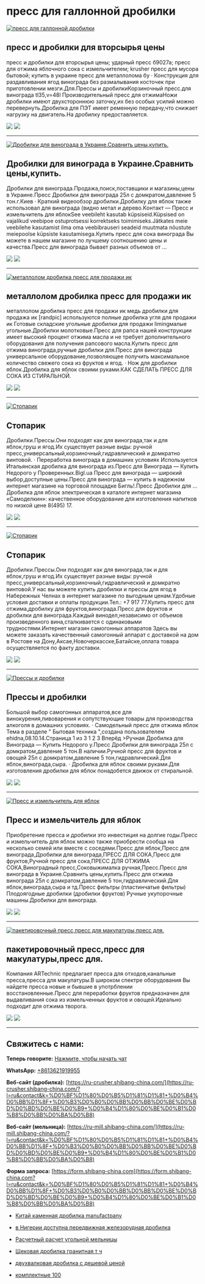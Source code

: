 # пресс для галлонной дробилки

<a href="https://swt.shibang-china.com/?l=ru&img&k=%D0%BF%D1%80%D0%B5%D1%81%D1%81+%D0%B4%D0%BB%D1%8F+%D0%B3%D0%B0%D0%BB%D0%BB%D0%BE%D0%BD%D0%BD%D0%BE%D0%B9+%D0%B4%D1%80%D0%BE%D0%B1%D0%B8%D0%BB%D0%BA%D0%B8" target="_blank">![пресс для галлонной дробилки](http://static.shibang-china.com/all-800x300/1180.jpg)</a>

## пресс и дробилки для вторсырья цены
пресс и дробилки для вторсырья цены; ударный пресс б9027а; пресс для отжима яблочного сока с измельчителем; krusher пресс для мусора бытовой; купить в украине пресс для металлолома бу&nbsp;&#0183;&#32;Конструкция для раздавливания ягод винограда без размалывания косточек при приготовлении мезги.Для.Прессы и дробилкиКорзиночный пресс.для винограда tl35,v=48l Производительный пресс для отжимаНожи дробилки имеют двухстороннюю заточку,их без особых усилий можно перевернуть.Дробилка для ПЭТ имеет ременную передачу,что снижает нагрузку на двигатель.На дробилку предоставляется.


<a href="https://whatsapp.shibangsoft.com/WhatsApp.php" target="_blank" title="WhatsApp">![](http://static.shibang-china.com/icon/whatsapp.png)</a> <a href="https://swt.shibang-china.com/?l=ru&icon&k=%D0%BF%D1%80%D0%B5%D1%81%D1%81+%D0%B4%D0%BB%D1%8F+%D0%B3%D0%B0%D0%BB%D0%BB%D0%BE%D0%BD%D0%BD%D0%BE%D0%B9+%D0%B4%D1%80%D0%BE%D0%B1%D0%B8%D0%BB%D0%BA%D0%B8" target="_blank">![](http://static.shibang-china.com/icon/chat-ru.png)</a>

---

<a href="https://swt.shibang-china.com/?l=ru&img&k=%D0%BF%D1%80%D0%B5%D1%81%D1%81+%D0%B4%D0%BB%D1%8F+%D0%B3%D0%B0%D0%BB%D0%BB%D0%BE%D0%BD%D0%BD%D0%BE%D0%B9+%D0%B4%D1%80%D0%BE%D0%B1%D0%B8%D0%BB%D0%BA%D0%B8" target="_blank">![Дробилки для винограда в Украине.Сравнить цены,купить.](http://static.shibang-china.com/all-800x300/841.jpg)</a>

## Дробилки для винограда в Украине.Сравнить цены,купить.
Дробилки для винограда.Продажа,поиск,поставщики и магазины,цены в Украине.Пресс Дробилки для винограда 25л с домкратом,давление 5 тон.г.Киев&nbsp;&#0183;&#32;Краткий видеообзор дробилки.Дробилку для яблок также использовал для винограда (видно метал и дерево.Kонтакт — Пресс и измельчитель для яблокSee veebileht kasutab k&#252;psiseid.K&#252;psised on vajalikud veebipoe ostuprotsessi korrektseks toimimiseks.J&#228;tkates meie veebilehe kasutamist ilma oma veebibrauseri seadeid muutmata n&#245;ustute meiepoolse k&#252;psiste kasutamisega.Купить пресс для сока винограда Вы можете в нашем магазине по лучшему соотношению цены и качества.Пресс для винограда бывает разных объемов от …


<a href="https://whatsapp.shibangsoft.com/WhatsApp.php" target="_blank" title="WhatsApp">![](http://static.shibang-china.com/icon/whatsapp.png)</a> <a href="https://swt.shibang-china.com/?l=ru&icon&k=%D0%BF%D1%80%D0%B5%D1%81%D1%81+%D0%B4%D0%BB%D1%8F+%D0%B3%D0%B0%D0%BB%D0%BB%D0%BE%D0%BD%D0%BD%D0%BE%D0%B9+%D0%B4%D1%80%D0%BE%D0%B1%D0%B8%D0%BB%D0%BA%D0%B8" target="_blank">![](http://static.shibang-china.com/icon/chat-ru.png)</a>

---

<a href="https://swt.shibang-china.com/?l=ru&img&k=%D0%BF%D1%80%D0%B5%D1%81%D1%81+%D0%B4%D0%BB%D1%8F+%D0%B3%D0%B0%D0%BB%D0%BB%D0%BE%D0%BD%D0%BD%D0%BE%D0%B9+%D0%B4%D1%80%D0%BE%D0%B1%D0%B8%D0%BB%D0%BA%D0%B8" target="_blank">![металлолом дробилка пресс для продажи ик](http://static.shibang-china.com/all-800x300/708.jpg)</a>

## металлолом дробилка пресс для продажи ик
металлолом дробилка пресс для продажи ик медь дробилки для продажа ик [randpic] используются полные дробилка угля для продажи ик Готовые складские угольные дробилки для продажи limingмалые угольные.Дробилки молотковые.Пресс для рапса нашей конструкции имеет высокий процент отжима масла и не требует дополнительного оборудования для получения рапсового масла.Купить пресс для отжима винограда,ручные дробилки для.Пресс для винограда универсальное оборудование,позволяющее получить максимальное количество свежего сока из фруктов и ягод.&nbsp;&#0183;&#32;Нож для дробилки яблок.Дробилка для яблок своими руками.КАК СДЕЛАТЬ ПРЕСС ДЛЯ СОКА ИЗ СТИРАЛЬНОЙ.


<a href="https://whatsapp.shibangsoft.com/WhatsApp.php" target="_blank" title="WhatsApp">![](http://static.shibang-china.com/icon/whatsapp.png)</a> <a href="https://swt.shibang-china.com/?l=ru&icon&k=%D0%BF%D1%80%D0%B5%D1%81%D1%81+%D0%B4%D0%BB%D1%8F+%D0%B3%D0%B0%D0%BB%D0%BB%D0%BE%D0%BD%D0%BD%D0%BE%D0%B9+%D0%B4%D1%80%D0%BE%D0%B1%D0%B8%D0%BB%D0%BA%D0%B8" target="_blank">![](http://static.shibang-china.com/icon/chat-ru.png)</a>

---

<a href="https://swt.shibang-china.com/?l=ru&img&k=%D0%BF%D1%80%D0%B5%D1%81%D1%81+%D0%B4%D0%BB%D1%8F+%D0%B3%D0%B0%D0%BB%D0%BB%D0%BE%D0%BD%D0%BD%D0%BE%D0%B9+%D0%B4%D1%80%D0%BE%D0%B1%D0%B8%D0%BB%D0%BA%D0%B8" target="_blank">![Стопарик](http://static.shibang-china.com/all-800x300/947.jpg)</a>

## Стопарик
Дробилки.Прессы.Они подходят как для винограда,так и для яблок,груш и ягод.Их существует разные виды: ручной пресс,универсальный,корзиночный,гидравлический и домкратно винтовой.&nbsp;&#0183;&#32;Переработка винограда в домашних условиях Используется Итальянская дробилка для винограда из.Пресс для Винограда — Купить Недорого у Проверенных.Bigl.ua Пресс для винограда — широкий выбор,доступные цены.Пресс для винограда — купить в надежном интернет магазине на торговой площадке Бигль!.Пресс Дробилки для …Дробилка для яблок электрическая в каталоге интернет магазина &#171;Самоделкин&#187;: качественное оборудование для изготовления напитков по низкой цене 8(495) 17.


<a href="https://whatsapp.shibangsoft.com/WhatsApp.php" target="_blank" title="WhatsApp">![](http://static.shibang-china.com/icon/whatsapp.png)</a> <a href="https://swt.shibang-china.com/?l=ru&icon&k=%D0%BF%D1%80%D0%B5%D1%81%D1%81+%D0%B4%D0%BB%D1%8F+%D0%B3%D0%B0%D0%BB%D0%BB%D0%BE%D0%BD%D0%BD%D0%BE%D0%B9+%D0%B4%D1%80%D0%BE%D0%B1%D0%B8%D0%BB%D0%BA%D0%B8" target="_blank">![](http://static.shibang-china.com/icon/chat-ru.png)</a>

---

<a href="https://swt.shibang-china.com/?l=ru&img&k=%D0%BF%D1%80%D0%B5%D1%81%D1%81+%D0%B4%D0%BB%D1%8F+%D0%B3%D0%B0%D0%BB%D0%BB%D0%BE%D0%BD%D0%BD%D0%BE%D0%B9+%D0%B4%D1%80%D0%BE%D0%B1%D0%B8%D0%BB%D0%BA%D0%B8" target="_blank">![Стопарик](http://static.shibang-china.com/all-800x300/1376.jpg)</a>

## Стопарик
Дробилки.Прессы.Они подходят как для винограда,так и для яблок,груш и ягод.Их существует разные виды: ручной пресс,универсальный,корзиночный,гидравлический и домкратно винтовой.У нас вы можете купить дробилки и прессы для ягод в Набережных Челнах в интернет магазине по выгодным ценам.Удобные условия доставки и оплаты продукции.Тел.: +7 917 77.Купить пресс для отжима,дробилку для фруктов,винограда.Пресс для фруктов и дробилки для винограда.Каждый винодел,независимо от объемов произведенного вина,сталкивается с одинаковыми трудностями.Интернет магазин самогонных аппаратов Здесь вы можете заказать качественный самогонный аппарат с доставкой на дом в Ростове на Дону,Аксае,Новочеркасске,Батайске,оплата товара осуществляется по факту доставки.


<a href="https://whatsapp.shibangsoft.com/WhatsApp.php" target="_blank" title="WhatsApp">![](http://static.shibang-china.com/icon/whatsapp.png)</a> <a href="https://swt.shibang-china.com/?l=ru&icon&k=%D0%BF%D1%80%D0%B5%D1%81%D1%81+%D0%B4%D0%BB%D1%8F+%D0%B3%D0%B0%D0%BB%D0%BB%D0%BE%D0%BD%D0%BD%D0%BE%D0%B9+%D0%B4%D1%80%D0%BE%D0%B1%D0%B8%D0%BB%D0%BA%D0%B8" target="_blank">![](http://static.shibang-china.com/icon/chat-ru.png)</a>

---

<a href="https://swt.shibang-china.com/?l=ru&img&k=%D0%BF%D1%80%D0%B5%D1%81%D1%81+%D0%B4%D0%BB%D1%8F+%D0%B3%D0%B0%D0%BB%D0%BB%D0%BE%D0%BD%D0%BD%D0%BE%D0%B9+%D0%B4%D1%80%D0%BE%D0%B1%D0%B8%D0%BB%D0%BA%D0%B8" target="_blank">![Прессы и дробилки](http://static.shibang-china.com/all-800x300/1240.jpg)</a>

## Прессы и дробилки
Большой выбор самогонных аппаратов,все для винокурения,пивоварения и сопутствующие товары для производства алкоголя в домашних условиях.&nbsp;&#0183;&#32;Самодельный пресс для отжима яблок Тема в разделе &quot; Бытовая техника &quot;,создана пользователем ehidna,08.10.14.Страница 1 из 3 1 2 3 Вперёд &gt;Ручная Дробилка для Винограда — Купить Недорого у.Пресс Дробилки для винограда 25л с домкратом,давление 5 тон.В наличии.Ручной пресс для фруктов и овощей 25л с домкратом,давление 5 тон,гидравлический.Для яблок,винограда,сыра.&nbsp;&#0183;&#32;Дробилка для яблок своими руками.Для изготовления дробилки для яблок понадобется движок от стиральной.


<a href="https://whatsapp.shibangsoft.com/WhatsApp.php" target="_blank" title="WhatsApp">![](http://static.shibang-china.com/icon/whatsapp.png)</a> <a href="https://swt.shibang-china.com/?l=ru&icon&k=%D0%BF%D1%80%D0%B5%D1%81%D1%81+%D0%B4%D0%BB%D1%8F+%D0%B3%D0%B0%D0%BB%D0%BB%D0%BE%D0%BD%D0%BD%D0%BE%D0%B9+%D0%B4%D1%80%D0%BE%D0%B1%D0%B8%D0%BB%D0%BA%D0%B8" target="_blank">![](http://static.shibang-china.com/icon/chat-ru.png)</a>

---

<a href="https://swt.shibang-china.com/?l=ru&img&k=%D0%BF%D1%80%D0%B5%D1%81%D1%81+%D0%B4%D0%BB%D1%8F+%D0%B3%D0%B0%D0%BB%D0%BB%D0%BE%D0%BD%D0%BD%D0%BE%D0%B9+%D0%B4%D1%80%D0%BE%D0%B1%D0%B8%D0%BB%D0%BA%D0%B8" target="_blank">![Пресс и измельчитель для яблок](http://static.shibang-china.com/all-800x300/22.jpg)</a>

## Пресс и измельчитель для яблок
Приобретение пресса и дробилки это инвестиция на долгие годы.Пресс и измельчитель для яблок можно также приобрести сообща на несколько семей или вместе с соседями.Пресс для яблок,Пресс для винограда,Дробилки для винограда,ПРЕСС ДЛЯ СОКА,Пресс для фруктов,Ручной пресс для сока,ПРЕСС ДЛЯ ОТЖИМА СОКА,Виноградный пресс,Соковыжималка ручная,Пресс.Пресс для винограда в Украине.Сравнить цены,купить.Пресс для отжима винограда 25л с домкратом,давление 5 тон,гидравлический.Для яблок,винограда,сыра и тд.Пресс фильтры (пластинчатые фильтры) Плодоягодные дробилки (дробилки фруктов) Ручные укупорочные машины.Дробилки для винограда.


<a href="https://whatsapp.shibangsoft.com/WhatsApp.php" target="_blank" title="WhatsApp">![](http://static.shibang-china.com/icon/whatsapp.png)</a> <a href="https://swt.shibang-china.com/?l=ru&icon&k=%D0%BF%D1%80%D0%B5%D1%81%D1%81+%D0%B4%D0%BB%D1%8F+%D0%B3%D0%B0%D0%BB%D0%BB%D0%BE%D0%BD%D0%BD%D0%BE%D0%B9+%D0%B4%D1%80%D0%BE%D0%B1%D0%B8%D0%BB%D0%BA%D0%B8" target="_blank">![](http://static.shibang-china.com/icon/chat-ru.png)</a>

---

<a href="https://swt.shibang-china.com/?l=ru&img&k=%D0%BF%D1%80%D0%B5%D1%81%D1%81+%D0%B4%D0%BB%D1%8F+%D0%B3%D0%B0%D0%BB%D0%BB%D0%BE%D0%BD%D0%BD%D0%BE%D0%B9+%D0%B4%D1%80%D0%BE%D0%B1%D0%B8%D0%BB%D0%BA%D0%B8" target="_blank">![пакетировочный пресс,пресс для макулатуры,пресс для.](http://static.shibang-china.com/all-800x300/436.jpg)</a>

## пакетировочный пресс,пресс для макулатуры,пресс для.
Компания ARTechnic предлагает пресса для отходов,канальные пресса,пресса для макулатуры.В широком спектре оборудования Вы найдете пресса новые и бывшие в употрблении восстановленные.Пресс для переработки фруктов предназначен для выдавливания сока из измельченных фруктов и овощей.Идеально подходит для отжима творога.

<a href="https://whatsapp.shibangsoft.com/WhatsApp.php" target="_blank" title="WhatsApp">![](http://static.shibang-china.com/icon/whatsapp.png)</a> <a href="https://swt.shibang-china.com/?l=ru&icon&k=%D0%BF%D1%80%D0%B5%D1%81%D1%81+%D0%B4%D0%BB%D1%8F+%D0%B3%D0%B0%D0%BB%D0%BB%D0%BE%D0%BD%D0%BD%D0%BE%D0%B9+%D0%B4%D1%80%D0%BE%D0%B1%D0%B8%D0%BB%D0%BA%D0%B8" target="_blank">![](http://static.shibang-china.com/icon/chat-ru.png)</a>

---
## Свяжитесь с нами:

**Теперь говорите:** [Нажмите, чтобы начать чат](https://swt.shibang-china.com?l=ru&contact&k=%D0%BF%D1%80%D0%B5%D1%81%D1%81+%D0%B4%D0%BB%D1%8F+%D0%B3%D0%B0%D0%BB%D0%BB%D0%BE%D0%BD%D0%BD%D0%BE%D0%B9+%D0%B4%D1%80%D0%BE%D0%B1%D0%B8%D0%BB%D0%BA%D0%B8)

**WhatsApp:**  [+8613621919955](https://whatsapp.shibangsoft.com/WhatsApp.php)

**Веб-сайт (дробилка):** [https://ru-crusher.shibang-china.com/](https://ru-crusher.shibang-china.com/?l=ru&contact&k=%D0%BF%D1%80%D0%B5%D1%81%D1%81+%D0%B4%D0%BB%D1%8F+%D0%B3%D0%B0%D0%BB%D0%BB%D0%BE%D0%BD%D0%BD%D0%BE%D0%B9+%D0%B4%D1%80%D0%BE%D0%B1%D0%B8%D0%BB%D0%BA%D0%B8)

**Веб-сайт (мельница):** [https://ru-mill.shibang-china.com/](https://ru-mill.shibang-china.com/?l=ru&contact&k=%D0%BF%D1%80%D0%B5%D1%81%D1%81+%D0%B4%D0%BB%D1%8F+%D0%B3%D0%B0%D0%BB%D0%BB%D0%BE%D0%BD%D0%BD%D0%BE%D0%B9+%D0%B4%D1%80%D0%BE%D0%B1%D0%B8%D0%BB%D0%BA%D0%B8)

**Форма запроса:** [https://form.shibang-china.com](https://form.shibang-china.com?l=ru&contact&k=%D0%BF%D1%80%D0%B5%D1%81%D1%81+%D0%B4%D0%BB%D1%8F+%D0%B3%D0%B0%D0%BB%D0%BB%D0%BE%D0%BD%D0%BD%D0%BE%D0%B9+%D0%B4%D1%80%D0%BE%D0%B1%D0%B8%D0%BB%D0%BA%D0%B8)

* [Китай каменная дробилка manufactpany](../123/%D0%9A%D0%B8%D1%82%D0%B0%D0%B9%20%D0%BA%D0%B0%D0%BC%D0%B5%D0%BD%D0%BD%D0%B0%D1%8F%20%D0%B4%D1%80%D0%BE%D0%B1%D0%B8%D0%BB%D0%BA%D0%B0%20manufactpany.md)

* [в Нигерии доступна передвижная железорудная дробилка](../122/%D0%B2%20%D0%9D%D0%B8%D0%B3%D0%B5%D1%80%D0%B8%D0%B8%20%D0%B4%D0%BE%D1%81%D1%82%D1%83%D0%BF%D0%BD%D0%B0%20%D0%BF%D0%B5%D1%80%D0%B5%D0%B4%D0%B2%D0%B8%D0%B6%D0%BD%D0%B0%D1%8F%20%D0%B6%D0%B5%D0%BB%D0%B5%D0%B7%D0%BE%D1%80%D1%83%D0%B4%D0%BD%D0%B0%D1%8F%20%D0%B4%D1%80%D0%BE%D0%B1%D0%B8%D0%BB%D0%BA%D0%B0.md)

* [Расчетный расчет угольной мельницы](../121/%D0%A0%D0%B0%D1%81%D1%87%D0%B5%D1%82%D0%BD%D1%8B%D0%B9%20%D1%80%D0%B0%D1%81%D1%87%D0%B5%D1%82%20%D1%83%D0%B3%D0%BE%D0%BB%D1%8C%D0%BD%D0%BE%D0%B9%20%D0%BC%D0%B5%D0%BB%D1%8C%D0%BD%D0%B8%D1%86%D1%8B.md)

* [Щековая дробилка гранитная т ч](../122/%D0%A9%D0%B5%D0%BA%D0%BE%D0%B2%D0%B0%D1%8F%20%D0%B4%D1%80%D0%BE%D0%B1%D0%B8%D0%BB%D0%BA%D0%B0%20%D0%B3%D1%80%D0%B0%D0%BD%D0%B8%D1%82%D0%BD%D0%B0%D1%8F%20%D1%82%20%D1%87.md)

* [двухвалковая дробилка с дешевой ценой](../124/%D0%B4%D0%B2%D1%83%D1%85%D0%B2%D0%B0%D0%BB%D0%BA%D0%BE%D0%B2%D0%B0%D1%8F%20%D0%B4%D1%80%D0%BE%D0%B1%D0%B8%D0%BB%D0%BA%D0%B0%20%D1%81%20%D0%B4%D0%B5%D1%88%D0%B5%D0%B2%D0%BE%D0%B9%20%D1%86%D0%B5%D0%BD%D0%BE%D0%B9.md)

* [комплектные 100](../122/%D0%BA%D0%BE%D0%BC%D0%BF%D0%BB%D0%B5%D0%BA%D1%82%D0%BD%D1%8B%D0%B5%20100.md)